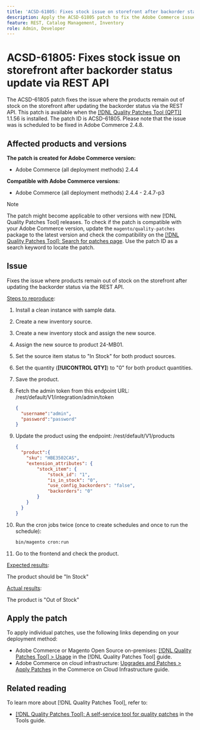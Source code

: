 ```yaml
---
title: 'ACSD-61805: Fixes stock issue on storefront after backorder status update via REST API'
description: Apply the ACSD-61805 patch to fix the Adobe Commerce issue where products remain out of stock on the storefront after updating the backorder status via the REST API
feature: REST, Catalog Management, Inventory
role: Admin, Developer
---
```


# ACSD-61805: Fixes stock issue on storefront after backorder status update via REST API

The ACSD-61805 patch fixes the issue where the products remain out of stock on the storefront after updating the backorder status via the REST API. This patch is available when the [[!DNL Quality Patches Tool (QPT)]](/help/tools/quality-patches-tool/quality-patches-tool-to-self-serve-quality-patches.md) 1.1.56 is installed. The patch ID is ACSD-61805. Please note that the issue was is scheduled to be fixed in Adobe Commerce 2.4.8.

## Affected products and versions

**The patch is created for Adobe Commerce version:**

* Adobe Commerce (all deployment methods) 2.4.4

**Compatible with Adobe Commerce versions:**

* Adobe Commerce (all deployment methods) 2.4.4 - 2.4.7-p3

>[!NOTE]
>
>The patch might become applicable to other versions with new [!DNL Quality Patches Tool] releases. To check if the patch is compatible with your Adobe Commerce version, update the `magento/quality-patches` package to the latest version and check the compatibility on the [[!DNL Quality Patches Tool]: Search for patches page](https://experienceleague.adobe.com/tools/commerce-quality-patches/index.html). Use the patch ID as a search keyword to locate the patch.

## Issue

Fixes the issue where products remain out of stock on the storefront after updating the backorder status via the REST API.

<u>Steps to reproduce</u>:

1. Install a clean instance with sample data.
1. Create a new inventory source.
1. Create a new inventory stock and assign the new source.
1. Assign the new source to product 24-MB01.
1. Set the source item status to "In Stock" for both product sources.
1. Set the quantity (**[!UICONTROL QTY]**) to "0" for both product quantities.
1. Save the product.
1. Fetch the admin token from this endpoint URL: /rest/default/V1/integration/admin/token

    ```json
    {
      "username":"admin", 
      "password":"password" 
    }
    ```
    
1. Update the product using the endpoint: /rest/default/V1/products

    ```json
    {
      "product":{
        "sku": "HBE3502CAS",
        "extension_attributes": {
            "stock_item": {
                "stock_id": "1",
                "is_in_stock": "0",
                "use_config_backorders": "false",
                "backorders": "0"
            }
        }
      }
    }
    ```

1. Run the cron jobs twice (once to create schedules and once to run the schedule):

    ```bash
    bin/magento cron:run
    ```

1. Go to the frontend and check the product.

<u>Expected results</u>:

The product should be "In Stock"

<u>Actual results</u>:

The product is "Out of Stock"

## Apply the patch

To apply individual patches, use the following links depending on your deployment method:

* Adobe Commerce or Magento Open Source on-premises: [[!DNL Quality Patches Tool] > Usage](/help/tools/quality-patches-tool/usage.md) in the [!DNL Quality Patches Tool] guide.
* Adobe Commerce on cloud infrastructure: [Upgrades and Patches > Apply Patches](https://experienceleague.adobe.com/docs/commerce-cloud-service/user-guide/develop/upgrade/apply-patches.html) in the Commerce on Cloud Infrastructure guide.

## Related reading

To learn more about [!DNL Quality Patches Tool], refer to:

* [[!DNL Quality Patches Tool]: A self-service tool for quality patches](/help/tools/quality-patches-tool/quality-patches-tool-to-self-serve-quality-patches.md) in the Tools guide.
